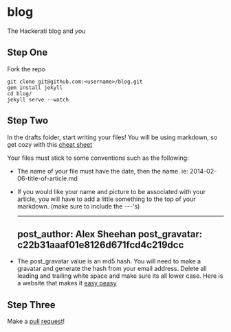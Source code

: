 blog
====

The Hackerati blog and _you_

Step One
--------

Fork the repo

    git clone git@github.com:<username>/blog.git
    gem install jekyll
    cd blog/
    jekyll serve --watch

Step Two
--------

In the drafts folder, start writing your files! You will be using markdown, so get cozy with this [cheat sheet](http://bit.ly/LTtexM)

Your files must stick to some conventions such as the following:
* The name of your file must have the date, then the name. ie: 2014-02-06-title-of-article.md
* If you would like your name and picture to be associated with your article, you will have to add a little something to the top of your markdown. (make sure to include the ---'s)

    ---
    post_author: Alex Sheehan
    post_gravatar: c22b31aaaf01e8126d671fcd4c219dcc
    ---

* The post\_gravatar value is an md5 hash. You will need to make a gravatar and generate the hash from your email address. Delete all leading and trailing white space and make sure its all lower case. Here is a website that makes it [easy peasy](http://bit.ly/LBDlq9)

Step Three
----------

Make a [pull request](http://bit.ly/1eudZYq)!

